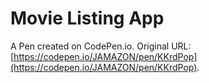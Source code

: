 # Movie Listing App

A Pen created on CodePen.io. Original URL: [https://codepen.io/JAMAZON/pen/KKrdPop](https://codepen.io/JAMAZON/pen/KKrdPop).

